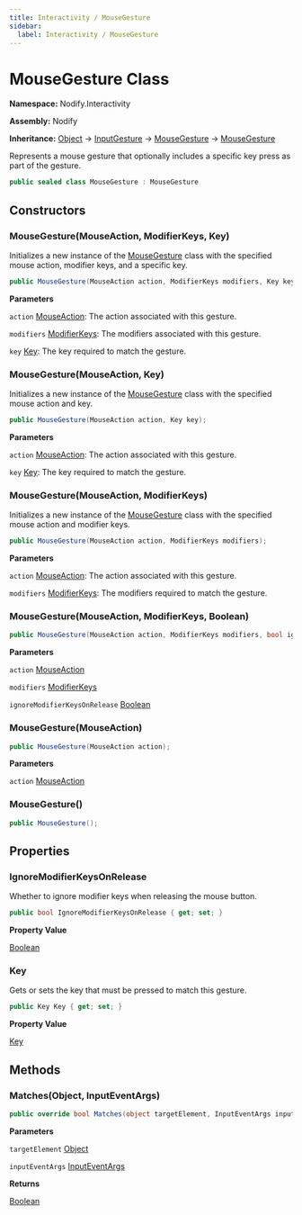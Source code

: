 ```yaml
---
title: Interactivity / MouseGesture
sidebar:
  label: Interactivity / MouseGesture
---
```


# MouseGesture Class  
  
**Namespace:** Nodify.Interactivity  
  
**Assembly:** Nodify  
  
**Inheritance:** [Object](https://docs.microsoft.com/en-us/dotnet/api/System.Object) → [InputGesture](https://docs.microsoft.com/en-us/dotnet/api/System.Windows.Input.InputGesture) → [MouseGesture](https://docs.microsoft.com/en-us/dotnet/api/System.Windows.Input.MouseGesture) → [MouseGesture](Nodify_Interactivity_MouseGesture)  
  
Represents a mouse gesture that optionally includes a specific key press as part of the gesture.  
  
```csharp  
public sealed class MouseGesture : MouseGesture  
```  
  
## Constructors  
  
### MouseGesture(MouseAction, ModifierKeys, Key)  
  
Initializes a new instance of the [MouseGesture](Nodify_Interactivity_MouseGesture) class with the specified mouse action, modifier keys, and a specific key.  
  
```csharp  
public MouseGesture(MouseAction action, ModifierKeys modifiers, Key key);  
```  
  
**Parameters**  
  
`action` [MouseAction](https://docs.microsoft.com/en-us/dotnet/api/System.Windows.Input.MouseAction): The action associated with this gesture.  
  
`modifiers` [ModifierKeys](https://docs.microsoft.com/en-us/dotnet/api/System.Windows.Input.ModifierKeys): The modifiers associated with this gesture.  
  
`key` [Key](https://docs.microsoft.com/en-us/dotnet/api/System.Windows.Input.Key): The key required to match the gesture.  
  
### MouseGesture(MouseAction, Key)  
  
Initializes a new instance of the [MouseGesture](Nodify_Interactivity_MouseGesture) class with the specified mouse action and key.  
  
```csharp  
public MouseGesture(MouseAction action, Key key);  
```  
  
**Parameters**  
  
`action` [MouseAction](https://docs.microsoft.com/en-us/dotnet/api/System.Windows.Input.MouseAction): The action associated with this gesture.  
  
`key` [Key](https://docs.microsoft.com/en-us/dotnet/api/System.Windows.Input.Key): The key required to match the gesture.  
  
### MouseGesture(MouseAction, ModifierKeys)  
  
Initializes a new instance of the [MouseGesture](Nodify_Interactivity_MouseGesture) class with the specified mouse action and modifier keys.  
  
```csharp  
public MouseGesture(MouseAction action, ModifierKeys modifiers);  
```  
  
**Parameters**  
  
`action` [MouseAction](https://docs.microsoft.com/en-us/dotnet/api/System.Windows.Input.MouseAction): The action associated with this gesture.  
  
`modifiers` [ModifierKeys](https://docs.microsoft.com/en-us/dotnet/api/System.Windows.Input.ModifierKeys): The modifiers required to match the gesture.  
  
### MouseGesture(MouseAction, ModifierKeys, Boolean)  
  
```csharp  
public MouseGesture(MouseAction action, ModifierKeys modifiers, bool ignoreModifierKeysOnRelease);  
```  
  
**Parameters**  
  
`action` [MouseAction](https://docs.microsoft.com/en-us/dotnet/api/System.Windows.Input.MouseAction)  
  
`modifiers` [ModifierKeys](https://docs.microsoft.com/en-us/dotnet/api/System.Windows.Input.ModifierKeys)  
  
`ignoreModifierKeysOnRelease` [Boolean](https://docs.microsoft.com/en-us/dotnet/api/System.Boolean)  
  
### MouseGesture(MouseAction)  
  
```csharp  
public MouseGesture(MouseAction action);  
```  
  
**Parameters**  
  
`action` [MouseAction](https://docs.microsoft.com/en-us/dotnet/api/System.Windows.Input.MouseAction)  
  
### MouseGesture()  
  
```csharp  
public MouseGesture();  
```  
  
## Properties  
  
### IgnoreModifierKeysOnRelease  
  
Whether to ignore modifier keys when releasing the mouse button.  
  
```csharp  
public bool IgnoreModifierKeysOnRelease { get; set; }  
```  
  
**Property Value**  
  
[Boolean](https://docs.microsoft.com/en-us/dotnet/api/System.Boolean)  
  
### Key  
  
Gets or sets the key that must be pressed to match this gesture.  
  
```csharp  
public Key Key { get; set; }  
```  
  
**Property Value**  
  
[Key](https://docs.microsoft.com/en-us/dotnet/api/System.Windows.Input.Key)  
  
## Methods  
  
### Matches(Object, InputEventArgs)  
  
```csharp  
public override bool Matches(object targetElement, InputEventArgs inputEventArgs);  
```  
  
**Parameters**  
  
`targetElement` [Object](https://docs.microsoft.com/en-us/dotnet/api/System.Object)  
  
`inputEventArgs` [InputEventArgs](https://docs.microsoft.com/en-us/dotnet/api/System.Windows.Input.InputEventArgs)  
  
**Returns**  
  
[Boolean](https://docs.microsoft.com/en-us/dotnet/api/System.Boolean)  
  

